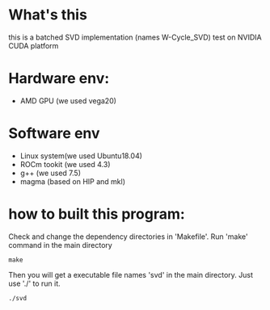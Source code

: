 # What's this
this is a batched SVD implementation (names W-Cycle_SVD) test on NVIDIA CUDA platform

# Hardware env:
- AMD GPU (we used vega20)

# Software env
- Linux system(we used Ubuntu18.04)
- ROCm tookit (we used 4.3)
- g++ (we used 7.5)
- magma (based on HIP and mkl)

# how to built this program:
Check and change the dependency directories in 'Makefile'.
Run 'make' command in the main directory
```shell
make
````
Then you will get a executable file names 'svd' in the main directory.
Just use './' to run it.
```shell
./svd
```
